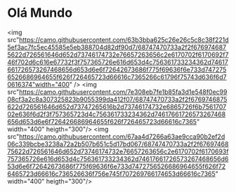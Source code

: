 # Olá Mundo
<img src"https://camo.githubusercontent.com/63b3bba625c26e26c5c8c38f221d5ef3ac7fc5ec45585e5eb388704d82df90d7/68747470733a2f2f6769746875622d726561646d652d73746174732e76657263656c2e6170702f6170692f746f702d6c616e67732f3f757365726e616d653d4c756361733234362d74617661726573267468656d653d6e6f72642673686f775f69636f6e733d7472756526686964655f626f726465723d66616c7365266c61796f75743d636f6d70616374"width="400" />
<img src"https://camo.githubusercontent.com/7e308eb7fe1b85fa3d1e548f0ec9908cf3a2c8a307325823b9055399da412f07/68747470733a2f2f6769746875622d726561646d652d73747265616b2d73746174732e6865726f6b756170702e636f6d2f3f757365723d4c756361733234362d74617661726573267468656d653d6e6f726426686964655f626f726465723d66616c7365" width="400" heigth="300"/>
<img src"https://camo.githubusercontent.com/67aa4d7266a63ae9cca90b2ef2d06c339bcbe3238a72a2b507b651c5d17bd067/68747470733a2f2f6769746875622d726561646d652d73746174732e76657263656c2e6170702f6170693f757365726e616d653d4c756361733234362d74617661726573267468656d653d6e6f72642673686f775f69636f6e733d7472756526686964655f626f726465723d66616c736526636f756e745f707269766174653d66616c7365" width="400" heigth="300"/>

